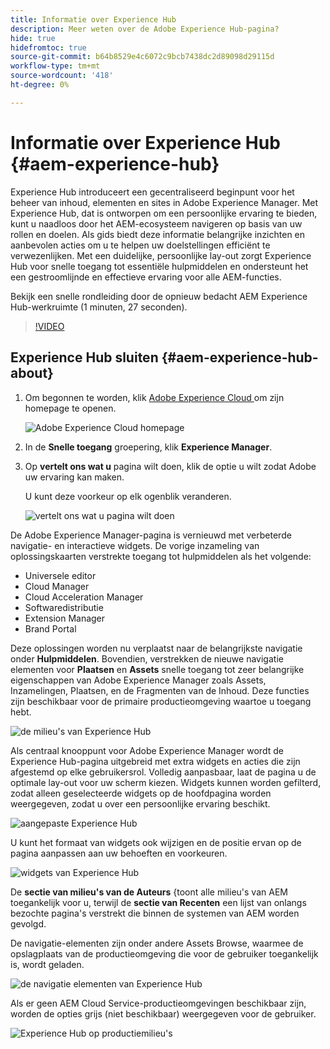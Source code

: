 ```yaml
---
title: Informatie over Experience Hub
description: Meer weten over de Adobe Experience Hub-pagina?
hide: true
hidefromtoc: true
source-git-commit: b64b8529e4c6072c9bcb7438dc2d89098d29115d
workflow-type: tm+mt
source-wordcount: '418'
ht-degree: 0%

---
```


# Informatie over Experience Hub {#aem-experience-hub}

Experience Hub introduceert een gecentraliseerd beginpunt voor het beheer van inhoud, elementen en sites in Adobe Experience Manager. Met Experience Hub, dat is ontworpen om een persoonlijke ervaring te bieden, kunt u naadloos door het AEM-ecosysteem navigeren op basis van uw rollen en doelen. Als gids biedt deze informatie belangrijke inzichten en aanbevolen acties om u te helpen uw doelstellingen efficiënt te verwezenlijken. Met een duidelijke, persoonlijke lay-out zorgt Experience Hub voor snelle toegang tot essentiële hulpmiddelen en ondersteunt het een gestroomlijnde en effectieve ervaring voor alle AEM-functies.

Bekijk een snelle rondleiding door de opnieuw bedacht AEM Experience Hub-werkruimte (1 minuten, 27 seconden).

>[!VIDEO](https://video.tv.adobe.com/v/3463267?quality=12&learn=on)

<!--
Available as a private beta, Experience Hub offers an optimized experience focused on improving workflows, prioritizing goals, and delivering results. Opting in lets you influence Experience Hub's development by providing feedback that helps shape its future and enhances its value for the entire AEM community. -->

## Experience Hub sluiten {#aem-experience-hub-about}

1. Om begonnen te worden, klik [ Adobe Experience Cloud ](https://experience.adobe.com/#/@foundationinternal/home) om zijn homepage te openen.

   ![ Adobe Experience Cloud homepage ](/help/assets/experience-cloud-experiencemanager.png)

1. In de **Snelle toegang** groepering, klik **Experience Manager**.
1. Op **vertelt ons wat u** pagina wilt doen, klik de optie u wilt zodat Adobe uw ervaring kan maken.

   U kunt deze voorkeur op elk ogenblik veranderen.

   ![ vertelt ons wat u pagina ](/help/assets/experience-cloud-tellus.png) wilt doen

De Adobe Experience Manager-pagina is vernieuwd met verbeterde navigatie- en interactieve widgets. De vorige inzameling van oplossingskaarten verstrekte toegang tot hulpmiddelen als het volgende:

* Universele editor
* Cloud Manager
* Cloud Acceleration Manager
* Softwaredistributie
* Extension Manager
* Brand Portal

Deze oplossingen worden nu verplaatst naar de belangrijkste navigatie onder **Hulpmiddelen**. Bovendien, verstrekken de nieuwe navigatie elementen voor **Plaatsen** en **Assets** snelle toegang tot zeer belangrijke eigenschappen van Adobe Experience Manager zoals Assets, Inzamelingen, Plaatsen, en de Fragmenten van de Inhoud. Deze functies zijn beschikbaar voor de primaire productieomgeving waartoe u toegang hebt.

![ de milieu&#39;s van Experience Hub ](/help/assets/experience-hub-author-environments.png)

Als centraal knooppunt voor Adobe Experience Manager wordt de Experience Hub-pagina uitgebreid met extra widgets en acties die zijn afgestemd op elke gebruikersrol. Volledig aanpasbaar, laat de pagina u de optimale lay-out voor uw scherm kiezen. Widgets kunnen worden gefilterd, zodat alleen geselecteerde widgets op de hoofdpagina worden weergegeven, zodat u over een persoonlijke ervaring beschikt.

![ aangepaste Experience Hub ](/help/assets/experience-hub-custom.png)

U kunt het formaat van widgets ook wijzigen en de positie ervan op de pagina aanpassen aan uw behoeften en voorkeuren.

![ widgets van Experience Hub ](/help/assets/experience-hub-widgets.png)

De **sectie van milieu&#39;s van de Auteurs** {toont alle milieu&#39;s van AEM toegankelijk voor u, terwijl de **sectie van Recenten** een lijst van onlangs bezochte pagina&#39;s verstrekt die binnen de systemen van AEM worden gevolgd.

De navigatie-elementen zijn onder andere Assets Browse, waarmee de opslagplaats van de productieomgeving die voor de gebruiker toegankelijk is, wordt geladen.

![ de navigatie elementen van Experience Hub ](/help/assets/experience-hub-navigation.png)

Als er geen AEM Cloud Service-productieomgevingen beschikbaar zijn, worden de opties grijs (niet beschikbaar) weergegeven voor de gebruiker.

![ Experience Hub op productiemilieu&#39;s ](/help/assets/experience-hub-no-prod-environs.png)



